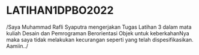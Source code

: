 # LATIHAN1DPBO2022
/Saya Muhammad Rafli Syaputra mengerjakan Tugas Latihan 3 dalam mata kuliah Desain dan Pemrograman Berorientasi Objek untuk keberkahanNya maka saya tidak melakukan kecurangan seperti yang telah dispesifikasikan. Aamiin../
